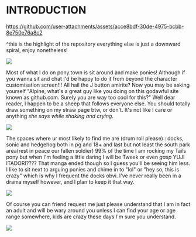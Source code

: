 # INTRODUCTION



https://github.com/user-attachments/assets/acce8bdf-30de-4975-bcbb-8e750e76a8c2


^this is the highlight of the repository everything else is just a downward spiral, enjoy nonetheless!

![](https://files.catbox.moe/nn2qv2.png)


Most of what I do on pony.town is sit around and make ponies! Although if you wanna sit and chat I'd be happy to do it from beyond the character customisation screen!!! All hail the J button amirite?
Now you may be asking yourself "Alpine, what's a great guy like you doing on this godawful site known as github.com. Surely you are way too cool for this?" Well dear reader, I happen to be a sheep that follows everyone else. You should totally draw something on my straw page btw, or don't. It's not like I care or anything *she says while shaking and crying*.

![](https://files.catbox.moe/nn2qv2.png)

The spaces where ur most likely to find me are (drum roll please) : docks, sonic and hedgehog both in pg and 18+ and last but not least the south park area(rest in peace our fallen soldier)
99% of the time I am rocking my Tails pony but when I'm feeling a little daring I will be Tweek or even *gasp* YUJI ITADORI???? That manga ended though so I guess you'll be seeing him less.
I like to sit next to arguing ponies and chime in to "lol" or "hey so, this is crazy" which is why I frequent the docks obvi. I've never really been in a drama myself however, and I plan to keep it that way.

![](https://files.catbox.moe/nn2qv2.png)

Of course you can friend request me just please understand that I am in fact an adult and will be wary around you unless I can find your age or age range somewhere, kids are crazy these days I'm sure you understand.

![](https://files.catbox.moe/12vcrn.gif)
